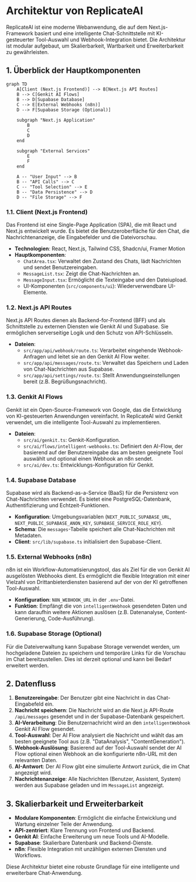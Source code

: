 # Architektur von ReplicateAI

ReplicateAI ist eine moderne Webanwendung, die auf dem Next.js-Framework basiert und eine intelligente Chat-Schnittstelle mit KI-gesteuerter Tool-Auswahl und Webhook-Integration bietet. Die Architektur ist modular aufgebaut, um Skalierbarkeit, Wartbarkeit und Erweiterbarkeit zu gewährleisten.

## 1. Überblick der Hauptkomponenten

```mermaid
graph TD
    A[Client (Next.js Frontend)] --> B[Next.js API Routes]
    B --> C[Genkit AI Flows]
    B --> D[Supabase Database]
    C --> E[External Webhooks (n8n)]
    D --> F[Supabase Storage (Optional)]
    
    subgraph "Next.js Application"
        B
        C
        D
    end
    
    subgraph "External Services"
        E
        F
    end
    
    A -- "User Input" --> B
    B -- "API Calls" --> C
    C -- "Tool Selection" --> E
    B -- "Data Persistence" --> D
    D -- "File Storage" --> F
```

### 1.1. Client (Next.js Frontend)

Das Frontend ist eine Single-Page Application (SPA), die mit React und Next.js entwickelt wurde. Es bietet die Benutzeroberfläche für den Chat, die Nachrichtenanzeige, die Eingabefelder und die Dateivorschau.

*   **Technologien**: React, Next.js, Tailwind CSS, Shadcn/ui, Framer Motion
*   **Hauptkomponenten**:
    *   `ChatArea.tsx`: Verwaltet den Zustand des Chats, lädt Nachrichten und sendet Benutzereingaben.
    *   `MessageList.tsx`: Zeigt die Chat-Nachrichten an.
    *   `MessageInput.tsx`: Ermöglicht die Texteingabe und den Dateiupload.
    *   UI-Komponenten (`src/components/ui`): Wiederverwendbare UI-Elemente.

### 1.2. Next.js API Routes

Next.js API Routes dienen als Backend-for-Frontend (BFF) und als Schnittstelle zu externen Diensten wie Genkit AI und Supabase. Sie ermöglichen serverseitige Logik und den Schutz von API-Schlüsseln.

*   **Dateien**:
    *   `src/app/api/webhook/route.ts`: Verarbeitet eingehende Webhook-Anfragen und leitet sie an den Genkit AI Flow weiter.
    *   `src/app/api/messages/route.ts`: Verwaltet das Speichern und Laden von Chat-Nachrichten aus Supabase.
    *   `src/app/api/settings/route.ts`: Stellt Anwendungseinstellungen bereit (z.B. Begrüßungsnachricht).

### 1.3. Genkit AI Flows

Genkit ist ein Open-Source-Framework von Google, das die Entwicklung von KI-gesteuerten Anwendungen vereinfacht. In ReplicateAI wird Genkit verwendet, um die intelligente Tool-Auswahl zu implementieren.

*   **Dateien**:
    *   `src/ai/genkit.ts`: Genkit-Konfiguration.
    *   `src/ai/flows/intelligent-webhooks.ts`: Definiert den AI-Flow, der basierend auf der Benutzereingabe das am besten geeignete Tool auswählt und optional einen Webhook an n8n sendet.
    *   `src/ai/dev.ts`: Entwicklungs-Konfiguration für Genkit.

### 1.4. Supabase Database

Supabase wird als Backend-as-a-Service (BaaS) für die Persistenz von Chat-Nachrichten verwendet. Es bietet eine PostgreSQL-Datenbank, Authentifizierung und Echtzeit-Funktionen.

*   **Konfiguration**: Umgebungsvariablen (`NEXT_PUBLIC_SUPABASE_URL`, `NEXT_PUBLIC_SUPABASE_ANON_KEY`, `SUPABASE_SERVICE_ROLE_KEY`).
*   **Schema**: Die `messages`-Tabelle speichert alle Chat-Nachrichten mit Metadaten.
*   **Client**: `src/lib/supabase.ts` initialisiert den Supabase-Client.

### 1.5. External Webhooks (n8n)

n8n ist ein Workflow-Automatisierungstool, das als Ziel für die von Genkit AI ausgelösten Webhooks dient. Es ermöglicht die flexible Integration mit einer Vielzahl von Drittanbieterdiensten basierend auf der von der KI getroffenen Tool-Auswahl.

*   **Konfiguration**: `N8N_WEBHOOK_URL` in der `.env`-Datei.
*   **Funktion**: Empfängt die von `intelligentWebhook` gesendeten Daten und kann daraufhin weitere Aktionen auslösen (z.B. Datenanalyse, Content-Generierung, Code-Ausführung).

### 1.6. Supabase Storage (Optional)

Für die Dateiverwaltung kann Supabase Storage verwendet werden, um hochgeladene Dateien zu speichern und temporäre Links für die Vorschau im Chat bereitzustellen. Dies ist derzeit optional und kann bei Bedarf erweitert werden.

## 2. Datenfluss

1.  **Benutzereingabe**: Der Benutzer gibt eine Nachricht in das Chat-Eingabefeld ein.
2.  **Nachricht speichern**: Die Nachricht wird an die Next.js API-Route `/api/messages` gesendet und in der Supabase-Datenbank gespeichert.
3.  **AI-Verarbeitung**: Die Benutzernachricht wird an den `intelligentWebhook` Genkit AI Flow gesendet.
4.  **Tool-Auswahl**: Der AI Flow analysiert die Nachricht und wählt das am besten geeignete Tool aus (z.B. "DataAnalysis", "ContentGeneration").
5.  **Webhook-Auslösung**: Basierend auf der Tool-Auswahl sendet der AI Flow optional einen Webhook an die konfigurierte n8n-URL mit den relevanten Daten.
6.  **AI-Antwort**: Der AI Flow gibt eine simulierte Antwort zurück, die im Chat angezeigt wird.
7.  **Nachrichtenanzeige**: Alle Nachrichten (Benutzer, Assistent, System) werden aus Supabase geladen und im `MessageList` angezeigt.

## 3. Skalierbarkeit und Erweiterbarkeit

*   **Modulare Komponenten**: Ermöglicht die einfache Entwicklung und Wartung einzelner Teile der Anwendung.
*   **API-zentriert**: Klare Trennung von Frontend und Backend.
*   **Genkit AI**: Einfache Erweiterung um neue Tools und AI-Modelle.
*   **Supabase**: Skalierbare Datenbank und Backend-Dienste.
*   **n8n**: Flexible Integration mit unzähligen externen Diensten und Workflows.

Diese Architektur bietet eine robuste Grundlage für eine intelligente und erweiterbare Chat-Anwendung.